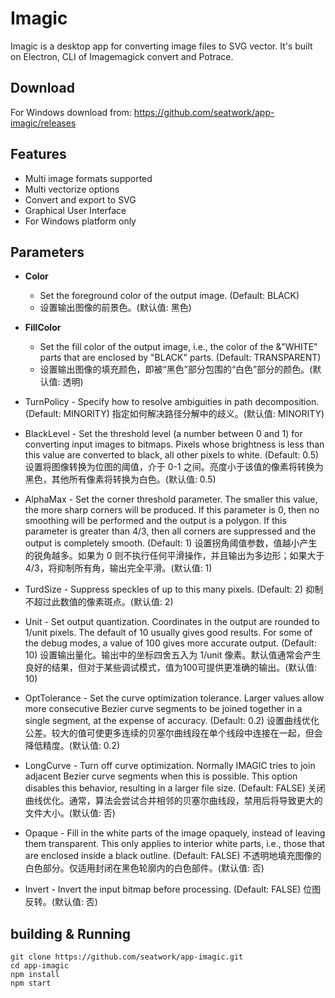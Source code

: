 # Imagic

Imagic is a desktop app for converting image files to SVG vector. It's built on Electron, CLI of Imagemagick convert and Potrace.

## Download

For Windows download from: https://github.com/seatwork/app-imagic/releases

## Features

- Multi image formats supported
- Multi vectorize options
- Convert and export to SVG
- Graphical User Interface
- For Windows platform only

## Parameters

- **Color**
  - Set the foreground color of the output image. (Default: BLACK)
  - 设置输出图像的前景色。(默认值: 黑色)

- **FillColor**
  - Set the fill color of the output image, i.e., the color of the &"WHITE" parts that are enclosed by "BLACK" parts. (Default: TRANSPARENT)
  - 设置输出图像的填充颜色，即被“黑色”部分包围的“白色”部分的颜色。(默认值: 透明)

* TurnPolicy - Specify how to resolve ambiguities in path decomposition. (Default: MINORITY) 
指定如何解决路径分解中的歧义。(默认值: MINORITY)

* BlackLevel - Set the threshold level (a number between 0 and 1) for converting input images to bitmaps. Pixels whose brightness is less than this value are converted to black, all other pixels to white. (Default: 0.5) 
设置将图像转换为位图的阈值，介于 0-1 之间。亮度小于该值的像素将转换为黑色，其他所有像素将转换为白色。(默认值: 0.5)

* AlphaMax - Set the corner threshold parameter. The smaller this value, the more sharp corners will be produced. If this parameter is 0, then no smoothing will be performed and the output is a polygon. If this parameter is greater than 4/3, then all corners are suppressed and the output is completely smooth. (Default: 1) 
设置拐角阈值参数，值越小产生的锐角越多。如果为 0 则不执行任何平滑操作，并且输出为多边形；如果大于 4/3，将抑制所有角，输出完全平滑。(默认值: 1)

* TurdSize - Suppress speckles of up to this many pixels. (Default: 2) 
抑制不超过此数值的像素斑点。(默认值: 2)

* Unit - Set output quantization. Coordinates in the output are rounded to 1/unit pixels. The default of 10 usually gives good results. For some of the debug modes, a value of 100 gives more accurate output. (Default: 10) 
设置输出量化。输出中的坐标四舍五入为 1/unit 像素。默认值通常会产生良好的结果，但对于某些调试模式，值为100可提供更准确的输出。(默认值: 10)

* OptTolerance - Set the curve optimization tolerance. Larger values allow more consecutive Bezier curve segments to be joined together in a single segment, at the expense of accuracy. (Default: 0.2) 
设置曲线优化公差。较大的值可使更多连续的贝塞尔曲线段在单个线段中连接在一起，但会降低精度。(默认值: 0.2)

* LongCurve - Turn off curve optimization. Normally IMAGIC tries to join adjacent Bezier curve segments when this is possible. This option disables this behavior, resulting in a larger file size. (Default: FALSE) 
关闭曲线优化。通常，算法会尝试合并相邻的贝塞尔曲线段，禁用后将导致更大的文件大小。(默认值: 否)

* Opaque - Fill in the white parts of the image opaquely, instead of leaving them transparent. This only applies to interior white parts, i.e., those that are enclosed inside a black outline. (Default: FALSE) 
不透明地填充图像的白色部分。仅适用封闭在黑色轮廓内的白色部件。(默认值: 否)

* Invert - Invert the input bitmap before processing. (Default: FALSE) 
位图反转。(默认值: 否)

## building & Running
```
git clone https://github.com/seatwork/app-imagic.git
cd app-imagic
npm install
npm start
```
